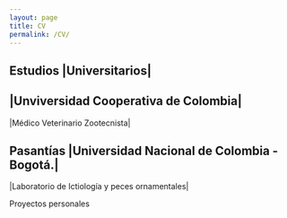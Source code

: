 ```yaml
---
layout: page
title: CV
permalink: /CV/
---
```


Estudios
|Universitarios|
---
|Unviversidad Cooperativa de Colombia|
---
|Médico Veterinario Zootecnista|

Pasantías
|Universidad Nacional de Colombia - Bogotá.|
---
|Laboratorio de Ictiología y peces ornamentales|

Proyectos personales
